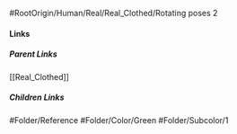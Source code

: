 #RootOrigin/Human/Real/Real_Clothed/Rotating poses 2
#### Links
##### Parent Links
[[Real_Clothed]]
##### Children Links
#Folder/Reference
#Folder/Color/Green
#Folder/Subcolor/1
